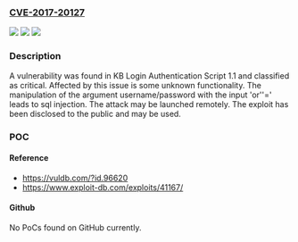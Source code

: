 ### [CVE-2017-20127](https://cve.mitre.org/cgi-bin/cvename.cgi?name=CVE-2017-20127)
![](https://img.shields.io/static/v1?label=Product&message=KB%20Login%20Authentication%20Script&color=blue)
![](https://img.shields.io/static/v1?label=Version&message=n%2Fa&color=blue)
![](https://img.shields.io/static/v1?label=Vulnerability&message=CWE-89%20SQL%20Injection&color=brighgreen)

### Description

A vulnerability was found in KB Login Authentication Script 1.1 and classified as critical. Affected by this issue is some unknown functionality. The manipulation of the argument username/password with the input 'or''=' leads to sql injection. The attack may be launched remotely. The exploit has been disclosed to the public and may be used.

### POC

#### Reference
- https://vuldb.com/?id.96620
- https://www.exploit-db.com/exploits/41167/

#### Github
No PoCs found on GitHub currently.

